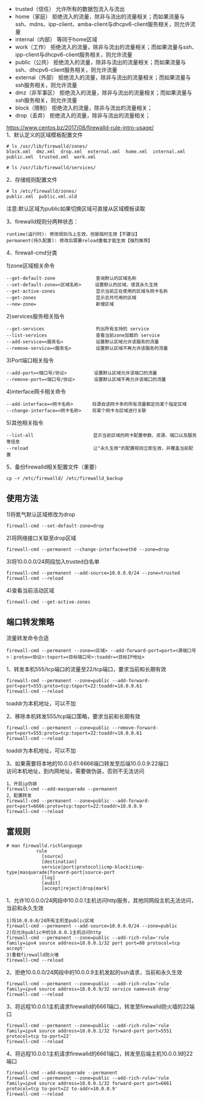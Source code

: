 - trusted（信任） 允许所有的数据包流入与流出
- home（家庭） 拒绝流入的流量，除非与流出的流量相关；而如果流量与ssh、mdns、ipp-client、amba-client与dhcpv6-client服务相关，则允许流量
- internal（内部） 等同于home区域
- work（工作） 拒绝流入的流量，除非与流出的流量相关；而如果流量与ssh、ipp-client与dhcpv6-client服务相关，则允许流量
- public（公共） 拒绝流入的流量，除非与流出的流量相关；而如果流量与ssh、dhcpv6-client服务相关，则允许流量
- external（外部） 拒绝流入的流量，除非与流出的流量相关；而如果流量与ssh服务相关，则允许流量
- dmz（非军事区） 拒绝流入的流量，除非与流出的流量相关；而如果流量与ssh服务相关，则允许流量
- block（限制） 拒绝流入的流量，除非与流出的流量相关；
- drop（丢弃） 拒绝流入的流量，除非与流出的流量相关；

https://www.centos.bz/2017/08/firewalld-rule-intro-usage/  
1、默认定义的区域模板配置文件  
```
# ls /usr/lib/firewalld/zones/ 
block.xml  dmz.xml  drop.xml  external.xml  home.xml  internal.xml  public.xml  trusted.xml  work.xml

# ls /usr/lib/firewalld/services/
```  

2、存储规则配置文件  
```
# ls /etc/firewalld/zones/
public.xml  public.xml.old
```  
注意:默认区域为public如果切换区域可直接从区域模板读取  


3、firewalld规则分两种状态：
```
runtime(运行时): 修改规则马上生效，但是临时生效【不建议】
permanent(持久配置): 修改后需要reload重载才能生效【强烈推荐】
```  

4、firewall-cmd分类  

1)zone区域相关命令  
```
--get-default-zone               查询默认的区域名称
--set-default-zone=<区域名称>     设置默认的区域，使其永久生效
--get-active-zones               显示当前正在使用的区域与网卡名称
--get-zones                      显示总共可用的区域
--new-zone=                      新增区域
```  

2)services服务相关指令  
```
--get-services                   列出所有支持的 service
--list-services                  查看当前zone加载的 service
--add-service=<服务名>            设置默认区域允许该服务的流量
--remove-service=<服务名>         设置默认区域不再允许该服务的流量
```  

3)Port端口相关指令  
```
--add-port=<端口号/协议>          设置默认区域允许该端口的流量
--remove-port=<端口号/协议>       设置默认区域不再允许该端口的流量
```  

4)interface网卡相关命令  
```
--add-interface=<网卡名称>       将源自该网卡多的所有流量都定向某个指定区域
--change-interface=<网卡名称>    将某个网卡与区域进行关联
```  

5)其他相关指令
```
--list-all                      显示当前区域的网卡配置参数、资源、端口以及服务等信息
--reload                        让"永久生效"的配置规则立即生效，并覆盖当前配置
```  

5、备份firewalld相关配置文件（重要）  
```
cp -r /etc/firewalld/ /etc/firewalld_backup
```  

使用方法  
--
1)将氮气默认区域修改为drop  
```
firewall-cmd --set-default-zone=drop
```  

2)将网络接口关联至drop区域  
```
firewall-cmd --permanent --change-interface=eth0 --zone=drop
```  

3)将10.0.0.0/24网段加入trusted白名单
```
firewall-cmd --permanent --add-source=10.0.0.0/24 --zone=trusted
firewall-cmd --reload
```  

4)查看当前活动区域
```
firewall-cmd --get-active-zones
```  

端口转发策略
---
流量转发命令合适  
```
firewall-cmd --permanent --zone=<区域> --add-forward-port=port=<源端口号>：proto=<协议>:toport=<目标端口号>:toaddr=<目标IP地址>
```  
1、转发本机555/tcp端口的流量至22/tcp端口，要求当前和长期有效  
```
firewall-cmd --permanent --zone=public --add-forward-port=port=555:proto=tcp:toport=22:toaddr=10.0.0.61
firewall-cmd --reload
```  
toaddr为本机地址，可以不加  

2、移除本机转发555/tcp端口策略，要求当前和长期有效  
```
firewall-cmd --permanent --zone=public --remove-forward-port=port=555:proto=tcp:toport=22:toaddr=10.0.0.61
firewall-cmd --reload
```  
toaddr为本机地址，可以不加  

3、如果需要将本地的10.0.0.61:6666端口转发至后端10.0.0.9:22端口  
访问本机地址，到内网地址，需要做伪装，否则不无法访问
```
1、开启ip伪装
firewall-cmd --add-masquerade --permanent
2、配置转发
firewall-cmd --permanent --zone=public --add-forward-port=port=6666:proto=tcp:toport=22:toaddr=10.0.0.9
firewall-cmd --reload
```


富规则
---
```
# man firewalld.richlanguage
           rule
             [source]
             [destination]
             service|port|protocol|icmp-block|icmp-type|masquerade|forward-port|source-port
             [log]
             [audit]
             [accept|reject|drop|mark]
```

1、允许10.0.0.0/24网段中10.0.0.1主机访问http服务，其他同网段主机无法访问，当前和永久生效  
```
1)将10.0.0.0/24所有主机至public区域
firewall-cmd --permanent --add-source=10.0.0.0/24 --zone=public
2)仅允许public中的10.0.0.1主机访问http
firewall-cmd --permanent --zone=public --add-rich-rule='rule family=ipv4 source address=10.0.0.1/32 port port=80 protocol=tcp accept'
3)重载firewalld防火墙
firewall-cmd --reload
```  

2、拒绝10.0.0.0/24网段中的10.0.0.9主机发起的ssh请求，当前和永久生效  
```
firewall-cmd --permanent --zone=public --add-rich-rule='rule family=ipv4 source address=10.0.0.9/32 service name=ssh drop'
firewall-cmd --reload
```  

3、将远程10.0.0.1主机请求firewalld的6661端口，转发至firewalld防火墙的22端口  
```
firewall-cmd --permanent --zone=public --add-rich-rule='rule family=ipv4 source address=10.0.0.1/32 forward-port port=5551 protocol=tcp to-port=22'
firewall-cmd --reload
```  

4、将远程10.0.0.1主机请求firewalld的6661端口，转发至后端主机10.0.0.9的22端口  
```
firewall-cmd --add-masquerade --permanent
firewall-cmd --permanent --zone=public --add-rich-rule='rule family=ipv4 source address=10.0.0.1/32 forward-port port=6661 protocol=tcp to-port=22 to-addr=10.0.0.9'
firewall-cmd --reload
```  
